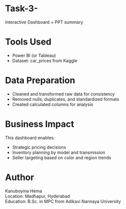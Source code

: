 # Task-3-
 Interactive Dashboard + PPT summary
 # Tools Used
- Power BI (or Tableau)
- Dataset: car_prices from Kaggle

# Data Preparation
- Cleaned and transformed raw data for consistency
- Removed nulls, duplicates, and standardized formats
- Created calculated columns for analysis

 # Business Impact
This dashboard enables:
- Strategic pricing decisions
- Inventory planning by model and transmission
- Seller targeting based on color and region trends

#  Author
Kanuboyina Hema  
Location: Madhapur, Hyderabad  
Education: B.Sc. in MPC from Adikavi Nannaya University
